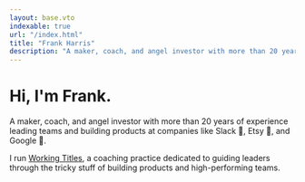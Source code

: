 ```yaml
---
layout: base.vto
indexable: true
url: "/index.html"
title: "Frank Harris"
description: "A maker, coach, and angel investor with more than 20 years of experience leading teams and building products at companies like Slack, Etsy, and Google."
---
```


# Hi, I'm Frank.

A maker, coach, and angel investor with more than 20 years of experience leading teams and building products at companies like <span class="font-medium">Slack</span> <span class="relative -top-[0.1em] inline-block">🙌</span>, <span class="font-medium">Etsy</span> <span class="relative -top-[0.0em] inline-block">🧶</span>, and <span class="font-medium">Google</span> <span class="relative -top-[0.1em] inline-block">🤖</span>.

I run [Working Titles](/services), a coaching practice dedicated to guiding leaders through the tricky stuff of building products and high-performing teams.